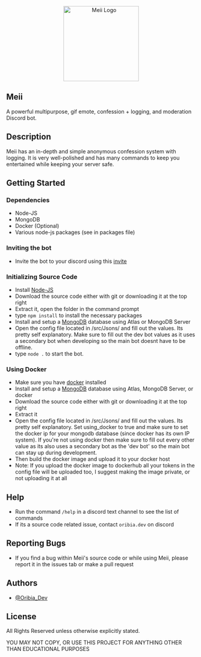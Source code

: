 <p align="center">
 <img src="https://meiibot.xyz/img/Logos/MeiiRoundedPurpleBorder.png" width="200" alt="Meii Logo">
</p>

## Meii
A powerful multipurpose, gif emote, confession + logging, and moderation Discord bot. 

## Description

Meii has an in-depth and simple anonymous confession system with logging. It is very well-polished and has many commands to keep you entertained while keeping your server safe.

## Getting Started

### Dependencies

* Node-JS
* MongoDB
* Docker (Optional)
* Various node-js packages (see in packages file)

### Inviting the bot

* Invite the bot to your discord using this [invite](https://discord.com/oauth2/authorize?client_id=1082401009206308945&permissions=2147576838&scope=applications.commands%20bot)

### Initializing Source Code

* Install [Node-JS](https://nodejs.org/en/)
* Download the source code either with git or downloading it at the top right
* Extract it, open the folder in the command prompt
* type ```npm install``` to install the necessary packages
* Install and setup a [MongoDB](https://www.mongodb.com/try/download/community) database using Atlas or MongoDB Server
* Open the config file located in /src/Jsons/ and fill out the values. Its pretty self explanatory. Make sure to fill out the dev bot values as it uses a secondary bot when developing so the main bot doesnt have to be offline.
* type ```node .``` to start the bot.

### Using Docker

* Make sure you have [docker](https://www.docker.com/products/docker-desktop/) installed 
* Install and setup a [MongoDB](https://www.mongodb.com/try/download/community) database using Atlas, MongoDB Server, or docker
* Download the source code either with git or downloading it at the top right
* Extract it
* Open the config file located in /src/Jsons/ and fill out the values. Its pretty self explanatory. Set using_docker to true and make sure to set the docker ip for your mongodb database (since docker has its own IP system). If you're not using docker then make sure to fill out every other value as its also uses a secondary bot as the 'dev bot' so the main bot can stay up during development.
* Then build the docker image and upload it to your docker host
* Note: If you upload the docker image to dockerhub all your tokens in the config file will be uploaded too, I suggest making the image private, or not uploading it at all

## Help

* Run the command ```/help``` in a discord text channel to see the list of commands
* If its a source code related issue, contact ```oribia.dev``` on discord 

## Reporting Bugs

* If you find a bug within Meii's source code or while using Meii, please report it in the issues tab or make a pull request

## Authors

* [@Oribia_Dev](https://oribia.dev)

## License

All Rights Reserved unless otherwise explicitly stated.

YOU MAY NOT COPY, OR USE THIS PROJECT FOR ANYTHING OTHER THAN EDUCATIONAL PURPOSES 

